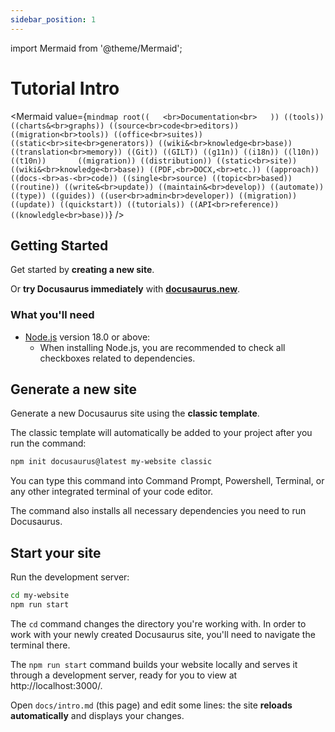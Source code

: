 ```yaml
---
sidebar_position: 1
---
```


import Mermaid from '@theme/Mermaid';

# Tutorial Intro


<Mermaid
  value={`mindmap
  root((   <br>Documentation<br>   ))
      ((tools))
        ((charts&<br>graphs))
        ((source<br>code<br>editors))
        ((migration<br>tools))
        ((office<br>suites))
        ((static<br>site<br>generators))
        ((wiki&<br>knowledge<br>base))
        ((translation<br>memory))
        ((Git))
    ((GILT))
      ((g11n))
      ((i18n))
      ((l10n))      
      ((t10n))      
    ((migration))
    ((distribution))
      ((static<br>site))
      ((wiki&<br>knowledge<br>base))
      ((PDF,<br>DOCX,<br>etc.))
    ((approach))
          ((docs-<br>as-<br>code))
          ((single<br>source)
          ((topic<br>based))
    ((routine))
          ((write&<br>update))
          ((maintain&<br>develop))
          ((automate))
    ((type))
      ((guides))
        ((user<br>admin<br>developer))
        ((migration))
        ((update))
        ((quickstart))
      ((tutorials))
      ((API<br>reference))
      ((knowledgle<br>base))`}
/>

## Getting Started

Get started by **creating a new site**.

Or **try Docusaurus immediately** with **[docusaurus.new](https://docusaurus.new)**.

### What you'll need

- [Node.js](https://nodejs.org/en/download/) version 18.0 or above:
  - When installing Node.js, you are recommended to check all checkboxes related to dependencies.

## Generate a new site

Generate a new Docusaurus site using the **classic template**.

The classic template will automatically be added to your project after you run the command:

```bash
npm init docusaurus@latest my-website classic
```

You can type this command into Command Prompt, Powershell, Terminal, or any other integrated terminal of your code editor.

The command also installs all necessary dependencies you need to run Docusaurus.

## Start your site

Run the development server:

```bash
cd my-website
npm run start
```

The `cd` command changes the directory you're working with. In order to work with your newly created Docusaurus site, you'll need to navigate the terminal there.

The `npm run start` command builds your website locally and serves it through a development server, ready for you to view at http://localhost:3000/.

Open `docs/intro.md` (this page) and edit some lines: the site **reloads automatically** and displays your changes.
